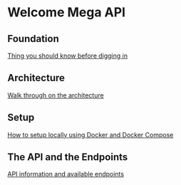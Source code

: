 # Welcome Mega API

## Foundation
[Thing you should know before digging in](docs/01-foundation.md)

## Architecture
[Walk through on the architecture](docs/02-architecture.md)

## Setup
[How to setup locally using Docker and Docker Compose](docs/03-setup.md)

## The API and the Endpoints
[API information and available endpoints](docs/04-the-api-and-endpoints.md)
